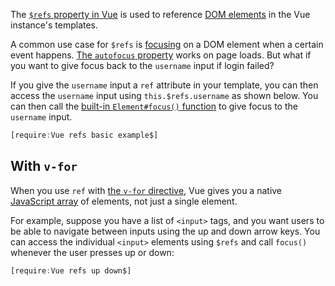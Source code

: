 The [`$refs` property in Vue](https://vuejs.org/v2/guide/components-edge-cases.html#Accessing-Child-Component-Instances-amp-Child-Elements) is used to reference [DOM elements](https://developer.mozilla.org/en-US/docs/Web/API/Element) in the Vue instance's templates.

A common use case for `$refs` is [focusing](https://developer.mozilla.org/en-US/docs/Web/API/HTMLOrForeignElement/focus) on a DOM element when a certain event happens. [The `autofocus` property](https://www.w3schools.com/jsref/prop_text_autofocus.asp) works on page loads. But what if you want to give focus back to the `username` input if login failed?

If you give the `username` input a `ref` attribute in your template, you can then access
the `username` input using `this.$refs.username` as shown below. You can then call
the [built-in `Element#focus()` function](https://www.w3schools.com/jsref/met_html_focus.asp) to give focus to the `username` input.

```javascript
[require:Vue refs basic example$]
```

With `v-for`
------------

When you use `ref` with [the `v-for` directive](https://vuejs.org/v2/guide/list.html),
Vue gives you a native [JavaScript array](http://thecodebarbarian.com/the-80-20-guide-to-javascript-arrays.html) of elements, not just a single element.

For example, suppose you have a list of `<input>` tags, and you want users
to be able to navigate between inputs using the up and down arrow keys.
You can access the individual `<input>` elements using `$refs` and call
`focus()` whenever the user presses up or down:

```javascript
[require:Vue refs up down$]
```
